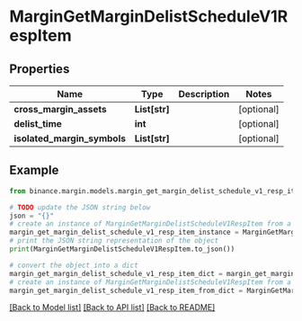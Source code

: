 # MarginGetMarginDelistScheduleV1RespItem


## Properties

Name | Type | Description | Notes
------------ | ------------- | ------------- | -------------
**cross_margin_assets** | **List[str]** |  | [optional] 
**delist_time** | **int** |  | [optional] 
**isolated_margin_symbols** | **List[str]** |  | [optional] 

## Example

```python
from binance.margin.models.margin_get_margin_delist_schedule_v1_resp_item import MarginGetMarginDelistScheduleV1RespItem

# TODO update the JSON string below
json = "{}"
# create an instance of MarginGetMarginDelistScheduleV1RespItem from a JSON string
margin_get_margin_delist_schedule_v1_resp_item_instance = MarginGetMarginDelistScheduleV1RespItem.from_json(json)
# print the JSON string representation of the object
print(MarginGetMarginDelistScheduleV1RespItem.to_json())

# convert the object into a dict
margin_get_margin_delist_schedule_v1_resp_item_dict = margin_get_margin_delist_schedule_v1_resp_item_instance.to_dict()
# create an instance of MarginGetMarginDelistScheduleV1RespItem from a dict
margin_get_margin_delist_schedule_v1_resp_item_from_dict = MarginGetMarginDelistScheduleV1RespItem.from_dict(margin_get_margin_delist_schedule_v1_resp_item_dict)
```
[[Back to Model list]](../README.md#documentation-for-models) [[Back to API list]](../README.md#documentation-for-api-endpoints) [[Back to README]](../README.md)


